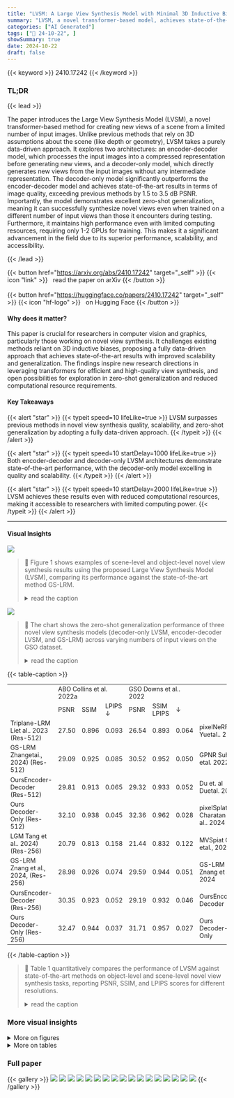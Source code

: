 ```yaml
---
title: "LVSM: A Large View Synthesis Model with Minimal 3D Inductive Bias"
summary: "LVSM, a novel transformer-based model, achieves state-of-the-art novel view synthesis by eliminating 3D inductive biases, enabling superior quality, scalability, and zero-shot generalization."
categories: ["AI Generated"]
tags: ["🔖 24-10-22", ]
showSummary: true
date: 2024-10-22
draft: false
---
```


{{< keyword >}} 2410.17242 {{< /keyword >}}

### TL;DR


{{< lead >}}

The paper introduces the Large View Synthesis Model (LVSM), a novel transformer-based method for creating new views of a scene from a limited number of input images. Unlike previous methods that rely on 3D assumptions about the scene (like depth or geometry), LVSM takes a purely data-driven approach.  It explores two architectures: an encoder-decoder model, which processes the input images into a compressed representation before generating new views, and a decoder-only model, which directly generates new views from the input images without any intermediate representation.  The decoder-only model significantly outperforms the encoder-decoder model and achieves state-of-the-art results in terms of image quality, exceeding previous methods by 1.5 to 3.5 dB PSNR.  Importantly, the model demonstrates excellent zero-shot generalization, meaning it can successfully synthesize novel views even when trained on a different number of input views than those it encounters during testing.  Furthermore, it maintains high performance even with limited computing resources, requiring only 1-2 GPUs for training. This makes it a significant advancement in the field due to its superior performance, scalability, and accessibility.

{{< /lead >}}


{{< button href="https://arxiv.org/abs/2410.17242" target="_self" >}}
{{< icon "link" >}} &nbsp; read the paper on arXiv
{{< /button >}}
<br><br>
{{< button href="https://huggingface.co/papers/2410.17242" target="_self" >}}
{{< icon "hf-logo" >}} &nbsp; on Hugging Face
{{< /button >}}

#### Why does it matter?
This paper is crucial for researchers in computer vision and graphics, particularly those working on novel view synthesis.  It challenges existing methods reliant on 3D inductive biases, proposing a fully data-driven approach that achieves state-of-the-art results with improved scalability and generalization.  The findings inspire new research directions in leveraging transformers for efficient and high-quality view synthesis, and open possibilities for exploration in zero-shot generalization and reduced computational resource requirements.
#### Key Takeaways

{{< alert "star" >}}
{{< typeit speed=10 lifeLike=true >}} LVSM surpasses previous methods in novel view synthesis quality, scalability, and zero-shot generalization by adopting a fully data-driven approach. {{< /typeit >}}
{{< /alert >}}

{{< alert "star" >}}
{{< typeit speed=10 startDelay=1000 lifeLike=true >}} Both encoder-decoder and decoder-only LVSM architectures demonstrate state-of-the-art performance, with the decoder-only model excelling in quality and scalability. {{< /typeit >}}
{{< /alert >}}

{{< alert "star" >}}
{{< typeit speed=10 startDelay=2000 lifeLike=true >}} LVSM achieves these results even with reduced computational resources, making it accessible to researchers with limited computing power. {{< /typeit >}}
{{< /alert >}}

------
#### Visual Insights



![](https://ai-paper-reviewer.com/2410.17242/figures_2_0.png)

> 🔼 Figure 1 shows examples of scene-level and object-level novel view synthesis results using the proposed Large View Synthesis Model (LVSM), comparing its performance against the state-of-the-art method GS-LRM.
> <details>
> <summary>read the caption</summary>
> Figure 1: LVSM supports feed-forward novel view synthesis from sparse posed image inputs (even from a single view) on both objects and scenes. LVSM achieves significant quality improvements compared with the previous SOTA method, i.e., GS-LRM (Zhang et al., 2024). (Please zoom in for more details.)
> </details>





![](https://ai-paper-reviewer.com/2410.17242/charts_10_0.png)

> 🔼 The chart shows the zero-shot generalization performance of three novel view synthesis models (decoder-only LVSM, encoder-decoder LVSM, and GS-LRM) across varying numbers of input views on the GSO dataset.
> <details>
> <summary>read the caption</summary>
> Figure 5: Zero-shot generalization to different number of input images on the GSO dataset (Downs et al., 2022). We note that all models are trained with just 4 input views.
> </details>





{{< table-caption >}}
<br><table id='1' style='font-size:14px'><tr><td rowspan="2"></td><td colspan="3">ABO Collins et al. 2022a</td><td colspan="3">GSO Downs et al.. 2022</td><td></td><td colspan="3">RealEstate10k Zhou et al. 2018)</td></tr><tr><td>PSNR</td><td>SSIM</td><td>LPIPS ↓</td><td>PSNR</td><td>SSIM LPIPS</td><td>↓</td><td></td><td>PSNR ↑</td><td>SSIM</td><td>LPIPS ↓</td></tr><tr><td>Triplane-LRM Liet al.. 2023 (Res-512)</td><td>27.50</td><td>0.896</td><td>0.093</td><td>26.54</td><td>0.893</td><td>0.064</td><td>pixelNeRF Yuetal.. 2021</td><td>20.43</td><td>0.589</td><td>0.550</td></tr><tr><td>GS-LRM Zhangetai., 2024) (Res-512)</td><td>29.09</td><td>0.925</td><td>0.085</td><td>30.52</td><td>0.952</td><td>0.050</td><td>GPNR Suhail etal. 2022a</td><td>24.11</td><td>0.793</td><td>0.255</td></tr><tr><td>OursEncoder-Decoder (Res-512)</td><td>29.81</td><td>0.913</td><td>0.065</td><td>29.32</td><td>0.933</td><td>0.052</td><td>Du et. al Duetal. 2023,</td><td>24.78</td><td>0.820</td><td>0.213</td></tr><tr><td>Ours Decoder-Only (Res-512)</td><td>32.10</td><td>0.938</td><td>0.045</td><td>32.36</td><td>0.962</td><td>0.028</td><td>pixelSplat Charatan et al.. 2024</td><td>26.09</td><td>0.863</td><td>0.136</td></tr><tr><td>LGM Tang et al.. 2024) (Res-256)</td><td>20.79</td><td>0.813</td><td>0.158</td><td>21.44</td><td>0.832</td><td>0.122</td><td>MVSpiat Cnen etal., 2024</td><td>26.39</td><td>0.869</td><td>0.128</td></tr><tr><td>GS-LRM Znang et al., 2024, (Res-256)</td><td>28.98</td><td>0.926</td><td>0.074</td><td>29.59</td><td>0.944</td><td>0.051</td><td>GS-LRM Znang et al., 2024</td><td>28.10</td><td>0.892</td><td>0.114</td></tr><tr><td>OursEncoder-Decoder (Res-256)</td><td>30.35</td><td>0.923</td><td>0.052</td><td>29.19</td><td>0.932</td><td>0.046</td><td>OursEncoder-Decoder</td><td>28.58</td><td>0.893</td><td>0.114</td></tr><tr><td>Ours Decoder-Only (Res-256)</td><td>32.47</td><td>0.944</td><td>0.037</td><td>31.71</td><td>0.957</td><td>0.027</td><td>Ours Decoder-Only</td><td>29.67</td><td>0.906</td><td>0.098</td></tr></table>{{< /table-caption >}}

> 🔼 Table 1 quantitatively compares the performance of LVSM against state-of-the-art methods on object-level and scene-level novel view synthesis tasks, reporting PSNR, SSIM, and LPIPS scores for different resolutions.
> <details>
> <summary>read the caption</summary>
> Table 1: Quantitative comparisons on object-level (left) and scene-level (right) view synthesis. For the object-level comparison, we matched the baseline settings with GS-LRM (Zhang et al., 2024) in both input and rendering under both resolution of 256 (Res-256) and resolution of 512 (Res-512). For the scene-level comparison, we use the same validation dataset used by pixelSplat (Charatan et al., 2024), which has 256 resolution.
> </details>



### More visual insights

<details>
<summary>More on figures
</summary>


![](https://ai-paper-reviewer.com/2410.17242/figures_4_0.png)

> 🔼 The figure illustrates the two transformer-based architectures of the Large View Synthesis Model (LVSM): a decoder-only architecture and an encoder-decoder architecture, showing how input images and target views are processed to generate novel views.
> <details>
> <summary>read the caption</summary>
> Figure 2: LVSM model architecture. LVSM first patchifies the posed input images into tokens. The target view to be synthesized is represented by its Plücker ray embeddings and is also tokenized. The input view and target tokens are sent to a full transformer-based model to predict the tokens that are used to regress the target view pixels. We study two LVSM transformer architectures, as a Decoder-only architecture (left) and a Encoder-Decoder architecture (right).
> </details>



![](https://ai-paper-reviewer.com/2410.17242/figures_7_0.png)

> 🔼 Figure 3 shows a comparison of object-level novel view synthesis results of the proposed LVSM model against two baseline methods, highlighting the improved quality and handling of complex geometry by the LVSM.
> <details>
> <summary>read the caption</summary>
> Figure 3: Object-level visual comparison at 512 resolution. Given 4 sparse input posed images (leftmost column), we compare our high-res object-level novel-view rendering results with two baselines: Instant3D’s Triplane-LRM (Li et al., 2023) and GS-LRM (Res-512) (Zhang et al., 2024) . Both our Encoder-Decoder and Decoder-Only models exhibit fewer floaters (first example) and fewer blurry artifacts (second example), compared to the baselines. Our Decoder-Only model effectively handles complex geometry, including small holes (third example) and thin structures (fourth example). Additionally, it preserves the details of high-frequency texture (last example).
> </details>



![](https://ai-paper-reviewer.com/2410.17242/figures_8_0.png)

> 🔼 Figure 4 shows a qualitative comparison of scene-level view synthesis results between the proposed LVSM and several baseline methods, highlighting improvements in texture, geometry, and specular reflections.
> <details>
> <summary>read the caption</summary>
> Figure 4: Scene-level visual comparison. We evaluate our encoder-decoder and decoder-only models on scene-level view synthesis, comparing them against the prior leading baseline methods, namely pixelSplat (Charatan et al., 2024), MVSplat (Chen et al., 2024), and GS-LRM (Zhang et al., 2024). Our methods exhibit fewer texture and geometric artifacts, generate more accurate and realistic specular reflections, and are closer to the ground truth images.
> </details>



![](https://ai-paper-reviewer.com/2410.17242/figures_16_0.png)

> 🔼 Figure 3 shows a comparison of object-level novel view synthesis results between LVSM and two baseline methods (Triplane-LRM and GS-LRM) across four examples, highlighting LVSM's superior performance in handling complex geometries and high-frequency textures.
> <details>
> <summary>read the caption</summary>
> Figure 3: Object-level visual comparison at 512 resolution. Given 4 sparse input posed images (leftmost column), we compare our high-res object-level novel-view rendering results with two baselines: Instant3D’s Triplane-LRM (Li et al., 2023) and GS-LRM (Res-512) (Zhang et al., 2024). Both our Encoder-Decoder and Decoder-Only models exhibit fewer floaters (first example) and fewer blurry artifacts (second example), compared to the baselines. Our Decoder-Only model effectively handles complex geometry, including small holes (third example) and thin structures (fourth example). Additionally, it preserves the details of high-frequency texture (last example).
> </details>



</details>




<details>
<summary>More on tables
</summary>


{{< table-caption >}}
<table id='1' style='font-size:14px'><tr><td></td><td colspan="3">RealEstate10k Zhou et al. 2018)</td></tr><tr><td></td><td>PSNR ↑</td><td>SSIM</td><td>LPIPS ↓</td></tr><tr><td>Ours Encoder-Decoder (6 + 18)</td><td>28.32</td><td>0.888</td><td>0.117</td></tr><tr><td>Ours Encoder-Decoder (12 + 12)</td><td>27.39</td><td>0.869</td><td>0.137</td></tr><tr><td>Ours Encoder-Decoder (18 +6)</td><td>26.80</td><td>0.855</td><td>0.152</td></tr><tr><td>Ours Decoder-Only (24 layers)</td><td>28.89</td><td>0.894</td><td>0.108</td></tr><tr><td>Ours Decoder-Only (18 layers)</td><td>28.77</td><td>0.892</td><td>0.109</td></tr><tr><td>Ours Decoder-Only (12 layers)</td><td>28.61</td><td>0.890</td><td>0.111</td></tr><tr><td>Ours Decoder-Only (6 layers)</td><td>27.62</td><td>0.869</td><td>0.129</td></tr></table>{{< /table-caption >}}
> 🔼 Table 1 quantitatively compares the performance of the proposed LVSM model against several baselines on object-level and scene-level novel view synthesis tasks, reporting PSNR, SSIM, and LPIPS metrics.
> <details>
> <summary>read the caption</summary>
> Table 1: Quantitative comparisons on object-level (left) and scene-level (right) view synthesis. For the object-level comparison, we matched the baseline settings with GS-LRM (Zhang et al., 2024) in both input and rendering under both resolution of 256 (Res-256) and resolution of 512 (Res-512). For the scene-level comparison, we use the same validation dataset used by pixelSplat (Charatan et al., 2024), which has 256 resolution.
> </details>

{{< table-caption >}}
<table id='1' style='font-size:14px'><tr><td></td><td colspan="3">GSO Downs et al., 2022</td></tr><tr><td></td><td>PSNR ↑</td><td>SSIMT</td><td>LPIPS ↓</td></tr><tr><td>Ours Decoder-Only (24 layers)</td><td>27.04</td><td>0.910</td><td>0.055</td></tr><tr><td>Ours Decoder-Only (18 layers)</td><td>26.81</td><td>0.907</td><td>0.057</td></tr><tr><td>Ours Decoder-Only (12 layers)</td><td>26.11</td><td>0.896</td><td>0.065</td></tr><tr><td>Ours Decoder-Only (6 layers)</td><td>24.15</td><td>0.865</td><td>0.092</td></tr></table>{{< /table-caption >}}
> 🔼 Table 1 quantitatively compares the performance of LVSM against state-of-the-art methods on object-level and scene-level novel view synthesis tasks, reporting PSNR, SSIM, and LPIPS metrics.
> <details>
> <summary>read the caption</summary>
> Table 1: Quantitative comparisons on object-level (left) and scene-level (right) view synthesis. For the object-level comparison, we matched the baseline settings with GS-LRM (Zhang et al., 2024) in both input and rendering under both resolution of 256 (Res-256) and resolution of 512 (Res-512). For the scene-level comparison, we use the same validation dataset used by pixelSplat (Charatan et al., 2024), which has 256 resolution.
> </details>

</details>


### Full paper

{{< gallery >}}
<img src="https://ai-paper-reviewer.com/2410.17242/1.png" class="grid-w50 md:grid-w33 xl:grid-w25" />
<img src="https://ai-paper-reviewer.com/2410.17242/2.png" class="grid-w50 md:grid-w33 xl:grid-w25" />
<img src="https://ai-paper-reviewer.com/2410.17242/3.png" class="grid-w50 md:grid-w33 xl:grid-w25" />
<img src="https://ai-paper-reviewer.com/2410.17242/4.png" class="grid-w50 md:grid-w33 xl:grid-w25" />
<img src="https://ai-paper-reviewer.com/2410.17242/5.png" class="grid-w50 md:grid-w33 xl:grid-w25" />
<img src="https://ai-paper-reviewer.com/2410.17242/6.png" class="grid-w50 md:grid-w33 xl:grid-w25" />
<img src="https://ai-paper-reviewer.com/2410.17242/7.png" class="grid-w50 md:grid-w33 xl:grid-w25" />
<img src="https://ai-paper-reviewer.com/2410.17242/8.png" class="grid-w50 md:grid-w33 xl:grid-w25" />
<img src="https://ai-paper-reviewer.com/2410.17242/9.png" class="grid-w50 md:grid-w33 xl:grid-w25" />
<img src="https://ai-paper-reviewer.com/2410.17242/10.png" class="grid-w50 md:grid-w33 xl:grid-w25" />
<img src="https://ai-paper-reviewer.com/2410.17242/11.png" class="grid-w50 md:grid-w33 xl:grid-w25" />
<img src="https://ai-paper-reviewer.com/2410.17242/12.png" class="grid-w50 md:grid-w33 xl:grid-w25" />
<img src="https://ai-paper-reviewer.com/2410.17242/13.png" class="grid-w50 md:grid-w33 xl:grid-w25" />
<img src="https://ai-paper-reviewer.com/2410.17242/14.png" class="grid-w50 md:grid-w33 xl:grid-w25" />
<img src="https://ai-paper-reviewer.com/2410.17242/15.png" class="grid-w50 md:grid-w33 xl:grid-w25" />
<img src="https://ai-paper-reviewer.com/2410.17242/16.png" class="grid-w50 md:grid-w33 xl:grid-w25" />
<img src="https://ai-paper-reviewer.com/2410.17242/17.png" class="grid-w50 md:grid-w33 xl:grid-w25" />
{{< /gallery >}}